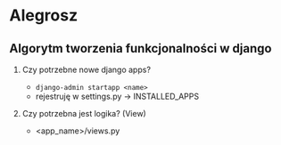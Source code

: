 # Alegrosz


## Algorytm tworzenia funkcjonalności w django

1. Czy potrzebne nowe django apps?
   - `django-admin startapp <name>`
   - rejestruję w settings.py -> INSTALLED_APPS

2. Czy potrzebna jest logika? (View)
    - <app_name>/views.py